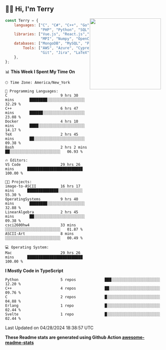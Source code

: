 <h2>👋🏻 Hi, I'm Terry</h2>

<img align='right' src="https://media.giphy.com/media/fkZukR450RQ1qnGaq9/giphy.gif" width="230">

```javascript
const Terry = {
    languages: ["C", "C#", "C++", "Go", "Java", "Javascript",
                "PHP", "Python", "SQL", "Typescript"],
    libraries: ["Vue.js", "React.js","Node.js", "Express.js","Next.js",
                "MPI", "Numpy", "OpenCV", "CUDA", "JUnit"],
    databases: ["MongoDB", "MySQL", "PostgreSQL"],
        Tools: ["AWS", "Azure", "Cypress", "Docker🐳", "Figma", "Firebase",
                "Git", "Jira", "LaTeX", "Playwright", "Postman"],
    },
};
```
<!--START_SECTION:waka-->
📊 **This Week I Spent My Time On** 

```text
🕑︎ Time Zone: America/New_York

💬 Programming Languages: 
C                        9 hrs 30 mins       ████████░░░░░░░░░░░░░░░░░   32.29 % 
C++                      6 hrs 47 mins       ██████░░░░░░░░░░░░░░░░░░░   23.08 % 
Docker                   4 hrs 10 mins       ████░░░░░░░░░░░░░░░░░░░░░   14.17 % 
TeX                      2 hrs 45 mins       ██░░░░░░░░░░░░░░░░░░░░░░░   09.38 % 
Bash                     2 hrs 2 mins        ██░░░░░░░░░░░░░░░░░░░░░░░   06.93 % 

🔥 Editors: 
VS Code                  29 hrs 26 mins      █████████████████████████   100.00 % 

🐱‍💻 Projects: 
image-to-ASCII           16 hrs 17 mins      ██████████████░░░░░░░░░░░   55.30 % 
OperatingSystems         9 hrs 40 mins       ████████░░░░░░░░░░░░░░░░░   32.88 % 
LinearAlgebra            2 hrs 45 mins       ██░░░░░░░░░░░░░░░░░░░░░░░   09.38 % 
csci2600hw4              33 mins             ░░░░░░░░░░░░░░░░░░░░░░░░░   01.87 % 
ASCII-Art                8 mins              ░░░░░░░░░░░░░░░░░░░░░░░░░   00.49 % 

💻 Operating System: 
Mac                      29 hrs 26 mins      █████████████████████████   100.00 % 
```

**I Mostly Code in TypeScript** 

```text
Python                   5 repos             ███░░░░░░░░░░░░░░░░░░░░░░   12.20 % 
C++                      4 repos             ██░░░░░░░░░░░░░░░░░░░░░░░   09.76 % 
C                        2 repos             █░░░░░░░░░░░░░░░░░░░░░░░░   04.88 % 
Erlang                   1 repo              █░░░░░░░░░░░░░░░░░░░░░░░░   02.44 % 
Svelte                   1 repo              █░░░░░░░░░░░░░░░░░░░░░░░░   02.44 % 
```




 Last Updated on 04/28/2024 18:38:57 UTC
<!--END_SECTION:waka-->

**These Readme stats are generated using Github Action [awesome-readme-stats](https://github.com/anmol098/waka-readme-stats)**
